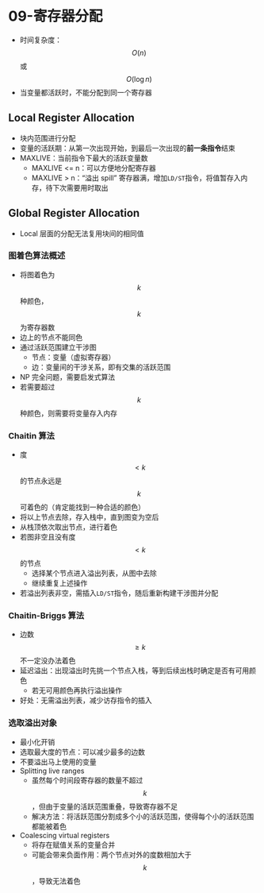 # 09-寄存器分配

* 时间复杂度：$$O(n)$$ 或 $$O(\log n)$$
* 当变量都活跃时，不能分配到同一个寄存器

## Local Register Allocation

* 块内范围进行分配
* 变量的活跃期：从第一次出现开始，到最后一次出现的**前一条指令**结束
* MAXLIVE：当前指令下最大的活跃变量数
  * MAXLIVE <= n：可以方便地分配寄存器
  * MAXLIVE > n：“溢出 spill” 寄存器满，增加`LD/ST`指令，将值暂存入内存，待下次需要用时取出

## Global Register Allocation

* Local 层面的分配无法复用块间的相同值

### 图着色算法概述

* 将图着色为 $$k$$ 种颜色，$$k$$ 为寄存器数
* 边上的节点不能同色
* 通过活跃范围建立干涉图
  * 节点：变量（虚拟寄存器）
  * 边：变量间的干涉关系，即有交集的活跃范围
* NP 完全问题，需要启发式算法
* 若需要超过 $$k$$ 种颜色，则需要将变量存入内存

### Chaitin 算法

* 度 $$\lt k$$ 的节点永远是$$k$$可着色的（肯定能找到一种合适的颜色）
* 将以上节点去除，存入栈中，直到图变为空后
* 从栈顶依次取出节点，进行着色
* 若图非空且没有度 $$\lt k$$ 的节点
  * 选择某个节点进入溢出列表，从图中去除
  * 继续重复上述操作
* 若溢出列表非空，需插入`LD/ST`指令，随后重新构建干涉图并分配

### Chaitin-Briggs 算法

* 边数$$\ge k$$不一定没办法着色
* 延迟溢出：出现溢出时先挑一个节点入栈，等到后续出栈时确定是否有可用颜色
  * 若无可用颜色再执行溢出操作
* 好处：无需溢出列表，减少访存指令的插入

### 选取溢出对象

* 最小化开销
* 选取最大度的节点：可以减少最多的边数
* 不要溢出马上使用的变量
* Splitting live ranges
  * 虽然每个时间段寄存器的数量不超过 $$k$$，但由于变量的活跃范围重叠，导致寄存器不足
  * 解决方法：将活跃范围分割成多个小的活跃范围，使得每个小的活跃范围都能被着色
* Coalescing virtual registers
  * 将存在赋值关系的变量合并
  * 可能会带来负面作用：两个节点对外的度数相加大于 $$k$$，导致无法着色
